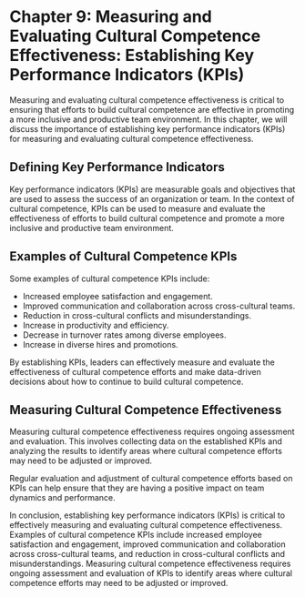 Chapter 9: Measuring and Evaluating Cultural Competence Effectiveness: Establishing Key Performance Indicators (KPIs)
=====================================================================================================================

Measuring and evaluating cultural competence effectiveness is critical to ensuring that efforts to build cultural competence are effective in promoting a more inclusive and productive team environment. In this chapter, we will discuss the importance of establishing key performance indicators (KPIs) for measuring and evaluating cultural competence effectiveness.

Defining Key Performance Indicators
-----------------------------------

Key performance indicators (KPIs) are measurable goals and objectives that are used to assess the success of an organization or team. In the context of cultural competence, KPIs can be used to measure and evaluate the effectiveness of efforts to build cultural competence and promote a more inclusive and productive team environment.

Examples of Cultural Competence KPIs
------------------------------------

Some examples of cultural competence KPIs include:

* Increased employee satisfaction and engagement.
* Improved communication and collaboration across cross-cultural teams.
* Reduction in cross-cultural conflicts and misunderstandings.
* Increase in productivity and efficiency.
* Decrease in turnover rates among diverse employees.
* Increase in diverse hires and promotions.

By establishing KPIs, leaders can effectively measure and evaluate the effectiveness of cultural competence efforts and make data-driven decisions about how to continue to build cultural competence.

Measuring Cultural Competence Effectiveness
-------------------------------------------

Measuring cultural competence effectiveness requires ongoing assessment and evaluation. This involves collecting data on the established KPIs and analyzing the results to identify areas where cultural competence efforts may need to be adjusted or improved.

Regular evaluation and adjustment of cultural competence efforts based on KPIs can help ensure that they are having a positive impact on team dynamics and performance.

In conclusion, establishing key performance indicators (KPIs) is critical to effectively measuring and evaluating cultural competence effectiveness. Examples of cultural competence KPIs include increased employee satisfaction and engagement, improved communication and collaboration across cross-cultural teams, and reduction in cross-cultural conflicts and misunderstandings. Measuring cultural competence effectiveness requires ongoing assessment and evaluation of KPIs to identify areas where cultural competence efforts may need to be adjusted or improved.
